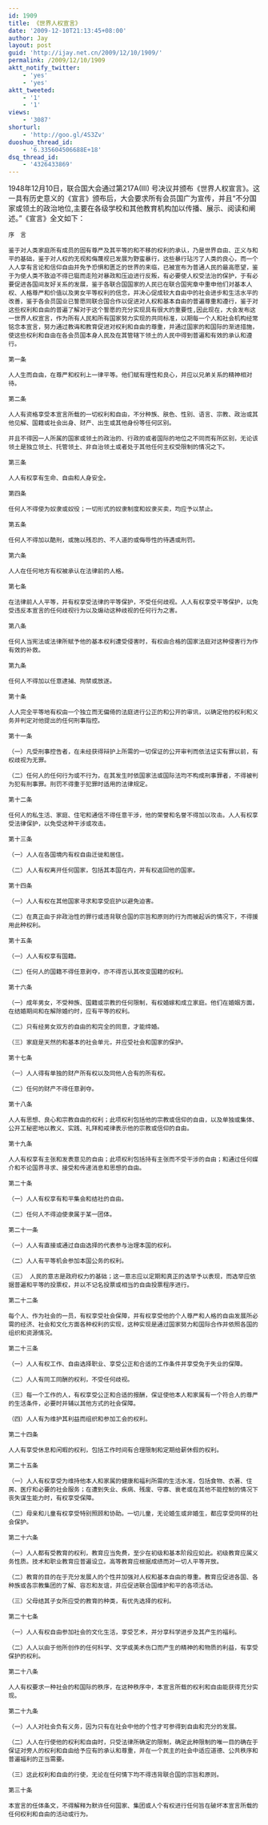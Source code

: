 ```yaml
---
id: 1909
title: 《世界人权宣言》
date: '2009-12-10T21:13:45+08:00'
author: Jay
layout: post
guid: 'http://ijay.net.cn/2009/12/10/1909/'
permalink: /2009/12/10/1909
aktt_notify_twitter:
    - 'yes'
    - 'yes'
aktt_tweeted:
    - '1'
    - '1'
views:
    - '3087'
shorturl:
    - 'http://goo.gl/4S3Zv'
duoshuo_thread_id:
    - '6.335604506688E+18'
dsq_thread_id:
    - '4326433869'
---
```


1948年12月10日，联合国大会通过第217A(III) 号决议并颁布《世界人权宣言》。这一具有历史意义的《宣言》颁布后，大会要求所有会员国广为宣传，并且“不分国家或领土的政治地位,主要在各级学校和其他教育机构加以传播、展示、阅读和阐述。”《宣言》全文如下：

    序　言

    鉴于对人类家庭所有成员的固有尊严及其平等的和不移的权利的承认，乃是世界自由、正义与和平的基础，鉴于对人权的无视和侮蔑视已发展为野蛮暴行，这些暴行玷污了人类的良心，而一个人人享有言论和信仰自由并免予恐惧和匮乏的世界的来临，已被宣布为普通人民的最高愿望，鉴于为使人类不致迫不得已铤而走险对暴政和压迫进行反叛，有必要使人权受法治的保护，于有必要促进各国间友好关系的发展，鉴于各联合国国家的人民已在联合国宪章中重申他们对基本人权、人格尊严和价值以及男女平等权利的信念，并决心促成较大自由中的社会进步和生活水平的改善，鉴于各会员国业已誓愿同联合国合作以促进对人权和基本自由的普遍尊重和遵行，鉴于对这些权利和自由的普遍了解对于这个誓愿的充分实现具有很大的重要性,因此现在，大会发布这一世界人权宣言，作为所有人民和所有国家努力实现的共同标准，以期每一个人和社会机构经常铭念本宣言，努力通过教诲和教育促进对权利和自由的尊重，并通过国家的和国际的渐进措施，使这些权利和自由在各会员国本身人民及在其管辖下领土的人民中得到普遍和有效的承认和遵行。

    第一条

    人人生而自由，在尊严和权利上一律平等。他们赋有理性和良心，并应以兄弟关系的精神相对待。

    第二条

    人人有资格享受本宣言所载的一切权利和自由，不分种族、肤色、性别、语言、宗教、政治或其他见解、国籍或社会出身、财产、出生或其他身份等任何区别。

    并且不得因一人所属的国家或领土的政治的、行政的或者国际的地位之不同而有所区别，无论该领土是独立领土、托管领土、非自治领土或者处于其他任何主权受限制的情况之下。

    第三条

    人人有权享有生命、自由和人身安全。

    第四条

    任何人不得使为奴隶或奴役；一切形式的奴隶制度和奴隶买卖，均应予以禁止。

    第五条

    任何人不得加以酷刑，或施以残忍的、不人道的或侮辱性的待遇或刑罚。

    第六条

    人人在任何地方有权被承认在法律前的人格。

    第七条

    在法律前人人平等，并有权享受法律的平等保护，不受任何歧视。人人有权享受平等保护，以免受违反本宣言的任何歧视行为以及煽动这种歧视的任何行为之害。

    第八条

    任何人当宪法或法律所赋予他的基本权利遭受侵害时，有权由合格的国家法庭对这种侵害行为作有效的补救。

    第九条

    任何人不得加以任意逮捕、拘禁或放逐。

    第十条

    人人完全平等地有权由一个独立而无偏倚的法庭进行公正的和公开的审讯，以确定他的权利和义务并判定对他提出的任何刑事指控。

    第十一条

    （一）凡受刑事控告者，在未经获得辩护上所需的一切保证的公开审判而依法证实有罪以前，有权歧视为无罪。

    （二）任何人的任何行为或不行为，在其发生时依国家法或国际法均不构成刑事罪者，不得被判为犯有刑事罪。刑罚不得重于犯罪时适用的法律规定。

    第十二条

    任何人的私生活、家庭、住宅和通信不得任意干涉，他的荣誉和名誉不得加以攻击。人人有权享受法律保护，以免受这种干涉或攻击。

    第十三条

    （一）人人在各国境内有权自由迁徙和居住。

    （二）人人有权离开任何国家，包括其本国在内，并有权返回他的国家。

    第十四条

    （一）人人有权在其他国家寻求和享受庇护以避免迫害。

    （二）在真正由于非政治性的罪行或违背联合国的宗旨和原则的行为而被起诉的情况下，不得援用此种权利。

    第十五条

    （一）人人有权享有国籍。

    （二）任何人的国籍不得任意剥夺，亦不得否认其改变国籍的权利。

    第十六条

    （一）成年男女，不受种族、国籍或宗教的任何限制，有权婚嫁和成立家庭。他们在婚姻方面，在结婚期间和在解除婚约时，应有平等的权利。

    （二）只有经男女双方的自由的和完全的同意，才能缔婚。

    （三）家庭是天然的和基本的社会单元，并应受社会和国家的保护。

    第十七条

    （一）人人得有单独的财产所有权以及同他人合有的所有权。

    （二）任何的财产不得任意剥夺。

    第十八条

    人人有思想、良心和宗教自由的权利；此项权利包括他的宗教或信仰的自由，以及单独或集体、公开工秘密地以教义、实践、礼拜和戒律表示他的宗教或信仰的自由。

    第十九条

    人人有权享有主张和发表意见的自由；此项权利包括持有主张而不受干涉的自由；和通过任何媒介和不论国界寻求、接受和传递消息和思想的自由。

    第二十条

    （一）人人有权享有和平集会和结社的自由。

    （二）任何人不得迫使隶属于某一团体。

    第二十一条

    （一）人人有直接或通过自由选择的代表参与治理本国的权利。

    （二）人人有平等机会参加本国公务的权利。

    （三） 人民的意志是政府权力的基础；这一意志应以定期和真正的选举予以表现，而选举应依据普遍和平等的投票权，并以不记名投票或相当的自由投票程序进行。

    第二十二条

    每个人、作为社会的一员，有权享受社会保障，并有权享受他的个人尊严和人格的自由发展所必需的经济、社会和文化方面各种权利的实现，这种实现是通过国家努力和国际合作并依照各国的组织和资源情况。

    第二十三条

    （一）人人有权工作、自由选择职业、享受公正和合适的工作条件并享受免于失业的保障。

    （二）人人有同工同酬的权利，不受任何歧视。

    （三）每一个工作的人，有权享受公正和合适的报酬，保证使他本人和家属有一个符合人的尊严的生活条件，必要时并辅以其他方式的社会保障。

    （四）人人有为维护其利益而组织和参加工会的权利。

    第二十四条

    人人有享受休息和闲暇的权利，包括工作时间有合理限制和定期给薪休假的权利。

    第二十五条

    （一）人人有权享受为维持他本人和家属的健康和福利所需的生活水准，包括食物、衣著、住房、医疗和必要的社会服务；在遭到失业、疾病、残废、守寡、衰老或在其他不能控制的情况下丧失谋生能力时，有权享受保障。

    （二）母亲和儿童有权享受特别照顾和协助。一切儿童，无论婚生或非婚生，都应享受同样的社会保护。

    第二十六条

    （一）人人都有受教育的权利，教育应当免费，至少在初级和基本阶段应如此。初级教育应属义务性质。技术和职业教育应普遍设立。高等教育应根据成绩而对一切人平等开放。

    （二）教育的目的在于充分发展人的个性并加强对人权和基本自由的尊重。教育应促进各国、各种族或各宗教集团的了解、容忍和友谊，并应促进联合国维护和平的各项活动。

    （三）父母结其子女所应受的教育的种类，有优先选择的权利。

    第二十七条

    （一）人人有权自由参加社会的文化生活，享受艺术，并分享科学进步及其产生的福利。

    （二）人人以由于他所创作的任何科学、文学或美术伤口而产生的精神的和物质的利益，有享受保护的权利。

    第二十八条

    人人有权要求一种社会的和国际的秩序，在这种秩序中，本宣言所载的权利和自由能获得充分实现。

    第二十九条

    （一）人人对社会负有义务，因为只有在社会中他的个性才可参得到自由和充分的发展。

    （二）人人在行使他的权利和自由时，只受法律所确定的限制，确定此种限制的唯一目的确在于保证对旁人的权利和自由给予应有的承认和尊重，并在一个民主的社会中适应道德、公共秩序和普遍福利的正当需要。

    （三）这此权利和自由的行使，无论在任何情下均不得违背联合国的宗旨和原则。

    第三十条

    本宣言的任体条文，不得解释为默许任何国家、集团或人个有权进行任何旨在破坏本宣言所载的任何权利和自由的活动或行为。